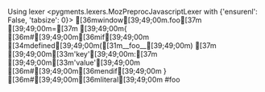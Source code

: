 Using lexer <pygments.lexers.MozPreprocJavascriptLexer with {'ensurenl': False, 'tabsize': 0}>
[36mwindow[39;49;00m.foo[37m [39;49;00m=[37m [39;49;00m{
[36m#[39;49;00m[36mif[39;49;00m [34mdefined[39;49;00m([31m__foo__[39;49;00m)
[37m  [39;49;00m[33m'key'[39;49;00m:[37m [39;49;00m[33m'value'[39;49;00m
[36m#[39;49;00m[36mendif[39;49;00m
}
[36m#[39;49;00m[36mliteral[39;49;00m #foo
